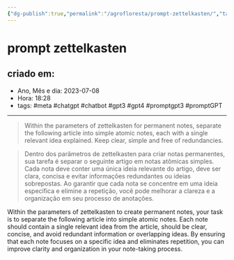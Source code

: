 ```yaml
---
{"dg-publish":true,"permalink":"/agrofloresta/prompt-zettelkasten/","tags":["meta","chatgpt","chatbot","gpt3","gpt4","promptgpt3","promptGPT"],"dgHomeLink":true,"dgShowLocalGraph":true,"dgShowFileTree":true,"noteIcon":""}
---
```


# prompt zettelkasten

## criado em: 
-  Ano, Mês e dia: 2023-07-08
- Hora: 18:28
- tags: #meta #chatgpt #chatbot #gpt3 #gpt4 #promptgpt3 #promptGPT 
---

> Within the parameters of zettelkasten for permanent notes, separate the following article into simple atomic notes, each with a single relevant idea explained. Keep clear, simple and free of redundancies.

>Dentro dos parâmetros de zettelkasten para criar notas permanentes, sua tarefa é separar o seguinte artigo em notas atômicas simples. Cada nota deve conter uma única ideia relevante do artigo, deve ser clara, concisa e evitar informações redundantes ou ideias sobrepostas. Ao garantir que cada nota se concentre em uma ideia específica e elimine a repetição, você pode melhorar a clareza e a organização em seu processo de anotações.

Within the parameters of zettelkasten to create permanent notes, your task is to separate the following article into simple atomic notes. Each note should contain a single relevant idea from the article, should be clear, concise, and avoid redundant information or overlapping ideas. By ensuring that each note focuses on a specific idea and eliminates repetition, you can improve clarity and organization in your note-taking process.
